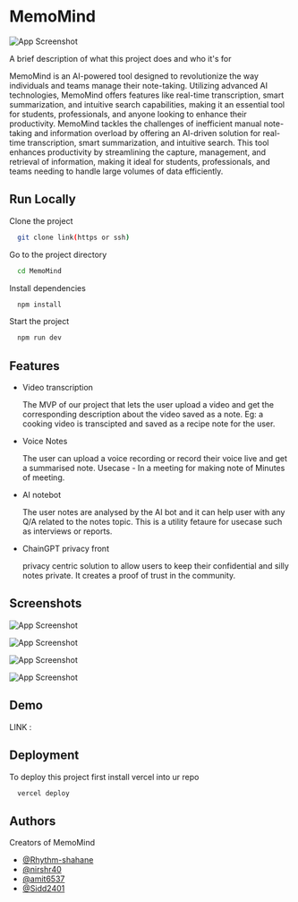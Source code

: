 
# MemoMind

![App Screenshot](https://i.ibb.co/Mc4sqyf/MemoMind.png)

A brief description of what this project does and who it's for

MemoMind is an AI-powered tool designed to revolutionize the way individuals and teams manage their note-taking. Utilizing advanced AI technologies, MemoMind offers features like real-time transcription, smart summarization, and intuitive search capabilities, making it an essential tool for students, professionals, and anyone looking to enhance their productivity.
MemoMind tackles the challenges of inefficient manual note-taking and information overload by offering an AI-driven solution for real-time transcription, smart summarization, and intuitive search. This tool enhances productivity by streamlining the capture, management, and retrieval of information, making it ideal for students, professionals, and teams needing to handle large volumes of data efficiently.






## Run Locally

Clone the project

```bash
  git clone link(https or ssh)
```

Go to the project directory

```bash
  cd MemoMind
```

Install dependencies

```bash
  npm install
```

Start the project

```bash
  npm run dev
```


## Features

- Video transcription 

  The MVP of our project that lets the user upload a video and get the corresponding description about the video saved as a note. Eg: a cooking video is transcipted and saved as a recipe note for the user.

- Voice Notes
  
  The user can upload a voice recording or record their voice live and get a summarised note. Usecase - In a meeting for making note of Minutes of meeting. 

- AI notebot

  The user notes are analysed by the AI bot and it can help user with any Q/A related to the notes topic. This is a utility fetaure for usecase such as interviews or reports.

- ChainGPT privacy front
    
  privacy centric solution to allow users to keep their confidential and silly notes private. It creates a proof of trust in the community.

  


## Screenshots

![App Screenshot](https://i.ibb.co/JcRnHty/Whats-App-Image-2024-05-26-at-14-47-28.jpg)

![App Screenshot](https://i.ibb.co/6yFSX83/Whats-App-Image-2024-05-26-at-14-47-25-1.jpg)

![App Screenshot](https://i.ibb.co/4g1MJkx/Whats-App-Image-2024-05-26-at-14-47-22.jpg)

![App Screenshot](https://i.ibb.co/wyWd6yB/Whats-App-Image-2024-05-26-at-14-47-17.jpg)

## Demo
LINK : 

## Deployment

To deploy this project first install vercel into ur repo

```bash
  vercel deploy
```


## Authors

Creators of MemoMind

- [@Rhythm-shahane](https://www.github.com/Rhythm-shahane)
- [@nirshr40](https://www.github.com/nirshr40)
- [@amit6537](https://www.github.com/amit6537)
- [@Sidd2401](https://www.github.com/Sidd2401)

